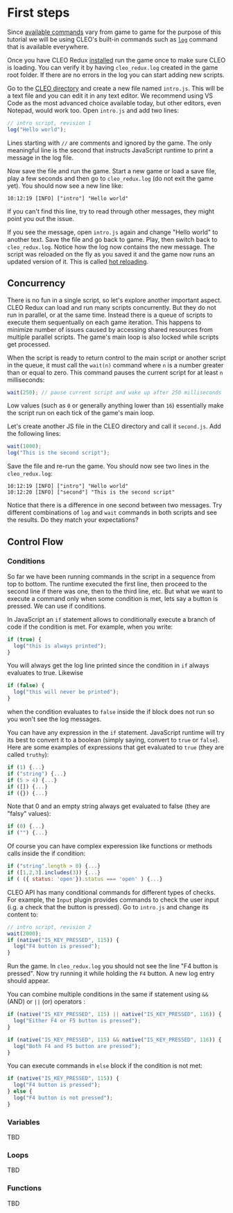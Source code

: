# First steps

Since [available commands](./api.md) vary from game to game for the purpose of this tutorial we will be using CLEO's built-in commands such as [`log`](./log.md) command that is available everywhere.

Once you have CLEO Redux [installed](./installation.md) run the game once to make sure CLEO is loading. You can verify it by having `cleo_redux.log` created in the game root folder. If there are no errors in the log you can start adding new scripts.

Go to the [CLEO directory](./cleo-directory.md) and create a new file named `intro.js`. This will be a text file and you can edit it in any text editor. We recommend using VS Code as the most advanced choice available today, but other editors, even Notepad, would work too. Open `intro.js` and add two lines:

```js
// intro script, revision 1
log("Hello world");
```

Lines starting with `//` are comments and ignored by the game. The only meaningful line is the second that instructs JavaScript runtime to print a message in the log file.

Now save the file and run the game. Start a new game or load a save file, play a few seconds and then go to `cleo_redux.log` (do not exit the game yet). You should now see a new line like:

```log
10:12:19 [INFO] ["intro"] "Hello world"
```

If you can't find this line, try to read through other messages, they might point you out the issue.

If you see the message, open `intro.js` again and change "Hello world" to another text. Save the file and go back to game. Play, then switch back to `cleo_redux.log`. Notice how the log now contains the new message. The script was reloaded on the fly as you saved it and the game now runs an updated version of it. This is called [hot reloading](./other-features.md#hot-reload).

## Concurrency

There is no fun in a single script, so let's explore another important aspect. CLEO Redux can load and run many scripts concurrently. But they do not run in parallel, or at the same time. Instead there is a queue of scripts to execute them sequentually on each game iteration. This happens to minimize number of issues caused by accessing shared resources from multiple parallel scripts. The game's main loop is also locked while scripts get processed.

When the script is ready to return control to the main script or another script in the queue, it must call the `wait(n)` command where `n` is a number greater than or equal to zero. This command pauses the current script for at least `n` milliseconds:

```js
wait(250); // pause current script and wake up after 250 milliseconds
```

Low values (such as `0` or generally anything lower than `16`) essentially make the script run on each tick of the game's main loop.

Let's create another JS file in the CLEO directory and call it `second.js`. Add the following lines:

```js
wait(1000);
log("This is the second script");
```

Save the file and re-run the game. You should now see two lines in the `cleo_redux.log`:

```log
10:12:19 [INFO] ["intro"] "Hello world"
10:12:20 [INFO] ["second"] "This is the second script"
```

Notice that there is a difference in one second between two messages. Try different combinations of `log` and `wait` commands in both scripts and see the results. Do they match your expectations?

## Control Flow

### Conditions

So far we have been running commands in the script in a sequence from top to bottom. The runtime executed the first line, then proceed to the second line if there was one, then to the third line, etc. But what we want to execute a command only when some condition is met, lets say a button is pressed. We can use if conditions.

In JavaScript an `if` statement allows to conditionally execute a branch of code if the condition is met. For example, when you write:

```js
if (true) {
  log("this is always printed");
}
```

You will always get the log line printed since the condition in `if` always evaluates to true. Likewise

```js
if (false) {
  log("this will never be printed");
}
```

when the condition evaluates to `false` inside the if block does not run so you won't see the log messages.

You can have any expression in the `if` statement. JavaScript runtime will try its best to convert it to a boolean (simply saying, convert to `true` or `false`). Here are some examples of expressions that get evaluated to `true` (they are called `truthy`):

```js
if (1) {...}
if ("string") {...}
if (5 > 4) {...}
if ([]) {...}
if ({}) {...}
```

Note that 0 and an empty string always get evaluated to false (they are "falsy" values):

```js
if (0) {...}
if ("") {...}
```

Of course you can have complex experession like functions or methods calls inside the if condition:

```js
if ("string".length > 0) {...}
if ([1,2,3].includes(3)) {...}
if ( ({ status: 'open'}).status === 'open' ) {...}
```

CLEO API has many conditional commands for different types of checks. For example, the `Input` plugin provides commands to check the user input (i.g. a check that the button is pressed). Go to `intro.js` and change its content to:

```js
// intro script, revision 2
wait(2000);
if (native("IS_KEY_PRESSED", 115)) {
  log("F4 button is pressed");
}
```

Run the game. In `cleo_redux.log` you should not see the line "F4 button is pressed". Now try running it while holding the `F4` button. A new log entry should appear.

You can combine multiple conditions in the same if statement using `&&` (AND) or `||` (or) operators :

```js
if (native("IS_KEY_PRESSED", 115) || native("IS_KEY_PRESSED", 116)) {
  log("Either F4 or F5 button is pressed");
}
```

```js
if (native("IS_KEY_PRESSED", 115) && native("IS_KEY_PRESSED", 116)) {
  log("Both F4 and F5 button are pressed");
}
```

You can execute commands in `else` block if the condition is not met:

```js
if (native("IS_KEY_PRESSED", 115)) {
  log("F4 button is pressed");
} else {
  log("F4 button is not pressed");
}
```

### Variables

TBD

### Loops

TBD

### Functions

TBD
